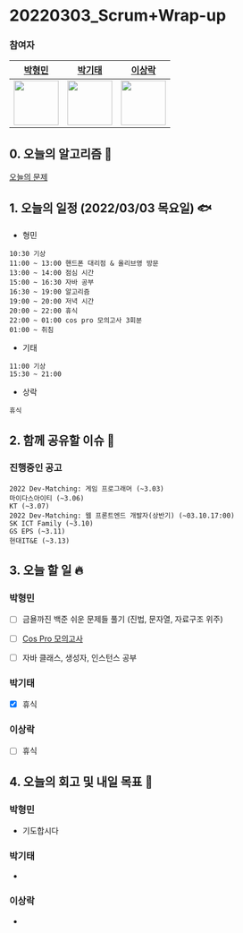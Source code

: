 # 20220303_Scrum+Wrap-up

### 참여자

| [박형민](https://github.com/npnppn)  | [박기태](https://github.com/idiot-kitto)   | [이상락](https://github.com/SangRakee)  |
| :------: | :------: | :------:
|<img src="https://github.com/npnppn.png" width="80"> | <img src="https://github.com/idiot-kitto.png" width="80">|<img src="https://github.com/SangRakee.png" width="80">

## 0. 오늘의 알고리즘 🎈
[오늘의 문제](
https://github.com/tony9402/baekjoon/blob/main/picked.md) 


## 1. 오늘의 일정 (2022/03/03 목요일) 🐟

- 형민
```
10:30 기상
11:00 ~ 13:00 핸드폰 대리점 & 올리브영 방문
13:00 ~ 14:00 점심 시간
15:00 ~ 16:30 자바 공부
16:30 ~ 19:00 알고리즘
19:00 ~ 20:00 저녁 시간
20:00 ~ 22:00 휴식
22:00 ~ 01:00 cos pro 모의고사 3회분
01:00 ~ 취침
```

- 기태
```
11:00 기상
15:30 ~ 21:00 
```

- 상락
```
휴식
```

## 2. 함께 공유할 이슈 💌



### 진행중인 공고
```
2022 Dev-Matching: 게임 프로그래머 (~3.03)
마이다스아이티 (~3.06)
KT (~3.07)
2022 Dev-Matching: 웹 프론트엔드 개발자(상반기) (~03.10.17:00)
SK ICT Family (~3.10)
GS EPS (~3.11)
현대IT&E (~3.13)
```



## 3. 오늘 할 일 🔥



### 박형민
- [ ] 금욜까진 백준 쉬운 문제들 풀기 (진법, 문자열, 자료구조 위주)
- [ ] [Cos Pro 모의고사](https://edu.goorm.io/lecture/17301/cos-pro-1%EA%B8%89-%EA%B8%B0%EC%B6%9C%EB%AC%B8%EC%A0%9C-java)
- [ ] 자바 클래스, 생성자, 인스턴스 공부




### 박기태
- [x] 휴식



### 이상락
- [ ] 휴식




## 4. 오늘의 회고 및 내일 목표 🎈



### 박형민

- 기도합시다


### 박기태

- 


### 이상락

- 
